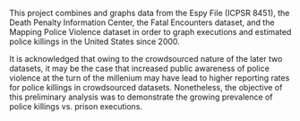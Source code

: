 This project combines and graphs data from the Espy File (ICPSR 8451), the Death Penalty Information Center, the Fatal Encounters dataset, and the Mapping Police Violence dataset in order to graph executions and estimated police killings in the United States since 2000. 

It is acknowledged that owing to the crowdsourced nature of the later two datasets, it may be the case that increased public awareness of police violence at the turn of the millenium may have lead to higher reporting rates for police killings in crowdsourced datasets. Nonetheless, the objective of this preliminary analysis was to demonstrate the growing prevalence of police killings vs. prison executions.
